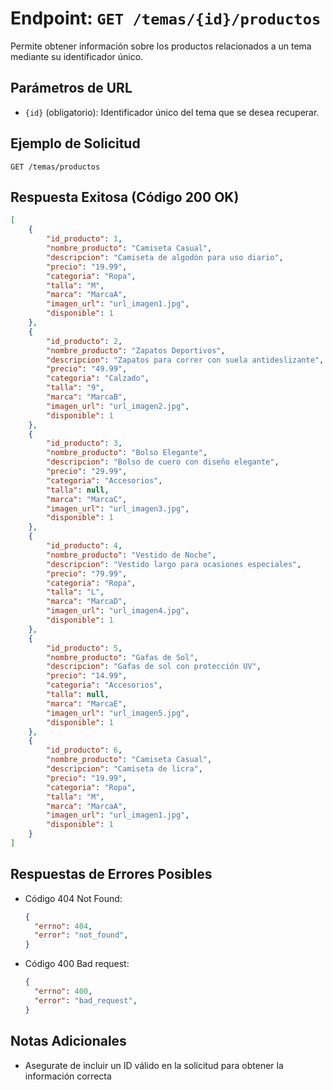 # Endpoint: `GET /temas/{id}/productos`

Permite obtener información sobre los productos relacionados a un tema mediante su
identificador único.

## Parámetros de URL
- `{id}` (obligatorio): Identificador único del tema que se desea recuperar.

## Ejemplo de Solicitud
```http
GET /temas/productos
```

## Respuesta Exitosa (Código 200 OK)
```json
[
    {
        "id_producto": 1,
        "nombre_producto": "Camiseta Casual",
        "descripcion": "Camiseta de algodón para uso diario",
        "precio": "19.99",
        "categoria": "Ropa",
        "talla": "M",
        "marca": "MarcaA",
        "imagen_url": "url_imagen1.jpg",
        "disponible": 1
    },
    {
        "id_producto": 2,
        "nombre_producto": "Zapatos Deportivos",
        "descripcion": "Zapatos para correr con suela antideslizante",
        "precio": "49.99",
        "categoria": "Calzado",
        "talla": "9",
        "marca": "MarcaB",
        "imagen_url": "url_imagen2.jpg",
        "disponible": 1
    },
    {
        "id_producto": 3,
        "nombre_producto": "Bolso Elegante",
        "descripcion": "Bolso de cuero con diseño elegante",
        "precio": "29.99",
        "categoria": "Accesorios",
        "talla": null,
        "marca": "MarcaC",
        "imagen_url": "url_imagen3.jpg",
        "disponible": 1
    },
    {
        "id_producto": 4,
        "nombre_producto": "Vestido de Noche",
        "descripcion": "Vestido largo para ocasiones especiales",
        "precio": "79.99",
        "categoria": "Ropa",
        "talla": "L",
        "marca": "MarcaD",
        "imagen_url": "url_imagen4.jpg",
        "disponible": 1
    },
    {
        "id_producto": 5,
        "nombre_producto": "Gafas de Sol",
        "descripcion": "Gafas de sol con protección UV",
        "precio": "14.99",
        "categoria": "Accesorios",
        "talla": null,
        "marca": "MarcaE",
        "imagen_url": "url_imagen5.jpg",
        "disponible": 1
    },
    {
        "id_producto": 6,
        "nombre_producto": "Camiseta Casual",
        "descripcion": "Camiseta de licra",
        "precio": "19.99",
        "categoria": "Ropa",
        "talla": "M",
        "marca": "MarcaA",
        "imagen_url": "url_imagen1.jpg",
        "disponible": 1
    }
]
```

## Respuestas de Errores Posibles
- Código 404 Not Found:

  ```json
  {
    "errno": 404,
    "error": "not_found",
  }
  ```

- Código 400 Bad request:
  ```json
  {
    "errno": 400,
    "error": "bad_request",
  }
  ``` 

## Notas Adicionales

- Asegurate de incluir un ID válido en la solicitud para obtener la información correcta